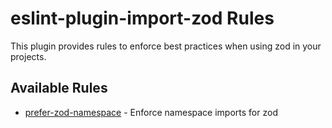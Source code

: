# eslint-plugin-import-zod Rules

This plugin provides rules to enforce best practices when using zod in your projects.

## Available Rules

- [prefer-zod-namespace](rules/prefer-zod-namespace.md) - Enforce namespace imports for zod
